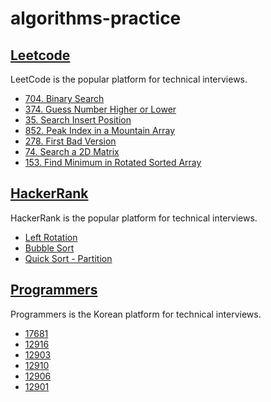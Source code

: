 # algorithms-practice

## [Leetcode](https://leetcode.com/problemset/all/)
LeetCode is the popular platform for technical interviews.
- [704. Binary Search]()
- [374. Guess Number Higher or Lower]()
- [35. Search Insert Position]()
- [852. Peak Index in a Mountain Array]()
- [278. First Bad Version]()
- [74. Search a 2D Matrix]()
- [153. Find Minimum in Rotated Sorted Array]()

## [HackerRank](https://www.hackerrank.com/dashboard)
HackerRank is the popular platform for technical interviews.
- [Left Rotation]()
- [Bubble Sort]()
- [Quick Sort - Partition]()


## [Programmers](https://programmers.co.kr/learn/challenges)
Programmers is the Korean platform for technical interviews.

- [17681](https://github.com/cottonpup/algorithms-practice/blob/main/programmers/correspondingBits.js)
- [12916](https://github.com/cottonpup/algorithms-practice/blob/main/programmers/countCharacters.js)
- [12903](https://github.com/cottonpup/algorithms-practice/blob/main/programmers/middleLetterOfStr.js)
- [12910](https://github.com/cottonpup/algorithms-practice/blob/main/programmers/remainingNumberArr.js)
- [12906](https://github.com/cottonpup/algorithms-practice/blob/main/programmers/removeDuplicatesFn.js)
- [12901](https://github.com/cottonpup/algorithms-practice/blob/main/programmers/getWeekdayOfLeapYear.js)